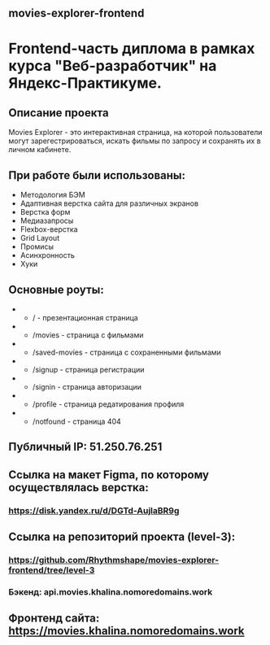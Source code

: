 ## movies-explorer-frontend
# Frontend-часть диплома в рамках курса "Веб-разработчик" на Яндекс-Практикуме.

## Описание проекта 
Movies Explorer - это интерактивная страница, на которой пользователи могут зарегестрироваться, искать фильмы по запросу и сохранять их в личном кабинете. 


## При работе были использованы:
- Методология БЭМ
- Адаптивная верстка сайта для различных экранов 
- Верстка форм
- Медиазапросы
- Flexbox-верстка
- Grid Layout
- Промисы
- Асинхронность
- Хуки



## Основные роуты:
- - / - презентационная страница
- - /movies - страница с фильмами
- - /saved-movies - страница с сохраненными фильмами
- - /signup - страница регистрации
- - /signin - страница авторизации
- - /profile - страница редатирования профиля
- - /notfound - страница 404


## Публичный IP: 51.250.76.251

## Сcылка на макет Figma, по которому осуществлялась верстка:
### https://disk.yandex.ru/d/DGTd-AujlaBR9g

## Ссылка на репозиторий проекта (level-3):
### https://github.com/Rhythmshape/movies-explorer-frontend/tree/level-3

### Бэкенд:  api.movies.khalina.nomoredomains.work

## Фронтенд сайта: https://movies.khalina.nomoredomains.work